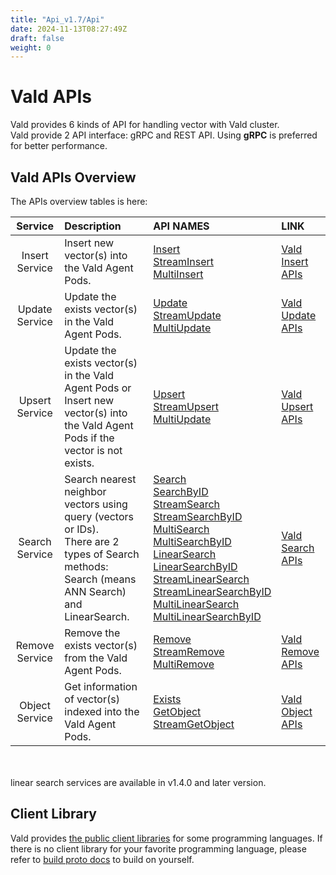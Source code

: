 ```yaml
---
title: "Api_v1.7/Api"
date: 2024-11-13T08:27:49Z
draft: false
weight: 0
---
```


# Vald APIs

Vald provides 6 kinds of API for handling vector with Vald cluster.<br>
Vald provide 2 API interface: gRPC and REST API.
Using **gRPC** is preferred for better performance.

## Vald APIs Overview

The APIs overview tables is here:

|    Service     | Description                                                                                                                                       | API NAMES                                                                                                                                                                                                                                                                                                                                                                                                                                                                                                                                                                                                                                                                                                                | LINK                                 |
| :------------: | :------------------------------------------------------------------------------------------------------------------------------------------------ | :----------------------------------------------------------------------------------------------------------------------------------------------------------------------------------------------------------------------------------------------------------------------------------------------------------------------------------------------------------------------------------------------------------------------------------------------------------------------------------------------------------------------------------------------------------------------------------------------------------------------------------------------------------------------------------------------------------------------- | :----------------------------------- |
| Insert Service | Insert new vector(s) into the Vald Agent Pods.                                                                                                    | [Insert](/docs/v1.7/api/insert#insert-rpc)<br>[StreamInsert](/docs/v1.7/api/insert#streaminsert-rpc)<br>[MultiInsert](/docs/v1.7/api/insert#multiinsert-rpc)                                                                                                                                                                                                                                                                                                                                                                                                                                                                                                                                                                            | [Vald Insert APIs](/docs/v1.7/api/insert) |
| Update Service | Update the exists vector(s) in the Vald Agent Pods.                                                                                               | [Update](/docs/v1.7/api/update#update-rpc)<br>[StreamUpdate](/docs/v1.7/api/update#streamupdate-rpc)<br>[MultiUpdate](/docs/v1.7/api/update#multiupdate-rpc)                                                                                                                                                                                                                                                                                                                                                                                                                                                                                                                                                                            | [Vald Update APIs](/docs/v1.7/api/update) |
| Upsert Service | Update the exists vector(s) in the Vald Agent Pods or Insert new vector(s) into the Vald Agent Pods if the vector is not exists.                  | [Upsert](/docs/v1.7/api/upsert#upsert-rpc)<br>[StreamUpsert](/docs/v1.7/api/upsert#streamupsert-rpc)<br>[MultiUpdate](/docs/v1.7/api/upsert#multiupsert-rpc)                                                                                                                                                                                                                                                                                                                                                                                                                                                                                                                                                                            | [Vald Upsert APIs](/docs/v1.7/api/upsert) |
| Search Service | Search nearest neighbor vectors using query (vectors or IDs).<br>There are 2 types of Search methods: Search (means ANN Search) and LinearSearch. | [Search](/docs/v1.7/api/search#search-rpc)<br>[SearchByID](/docs/v1.7/api/search#searchbyid-rpc)<br>[StreamSearch](/docs/v1.7/api/search#streamsearch-rpc)<br>[StreamSearchByID](/docs/v1.7/api/search#streamsearchbyid-rpc)<br>[MultiSearch](/docs/v1.7/api/search#multisearch-rpc)<br>[MultiSearchByID](/docs/v1.7/api/search#multisearchbyid-rpc)<br>[LinearSearch](/docs/v1.7/api/search#linearsearch-rpc)<br>[LinearSearchByID](/docs/v1.7/api/search#linearsearchbyid-rpc)<br>[StreamLinearSearch](/docs/v1.7/api/search#streamlinearsearch-rpc)<br>[StreamLinearSearchByID](/docs/v1.7/api/search#streamlinearsearchbyid-rpc)<br>[MultiLinearSearch](/docs/v1.7/api/search#multilinearsearch-rpc)<br>[MultiLinearSearchByID](/docs/v1.7/api/search#multilinearsearchbyid-rpc) | [Vald Search APIs](/docs/v1.7/api/search) |
| Remove Service | Remove the exists vector(s) from the Vald Agent Pods.                                                                                             | [Remove](/docs/v1.7/api/remove#remove-rpc)<br>[StreamRemove](/docs/v1.7/api/remove#streamremove-rpc)<br>[MultiRemove](/docs/v1.7/api/remove#multiremove-rpc)                                                                                                                                                                                                                                                                                                                                                                                                                                                                                                                                                                            | [Vald Remove APIs](/docs/v1.7/api/remove) |
| Object Service | Get information of vector(s) indexed into the Vald Agent Pods.                                                                                    | [Exists](/docs/v1.7/api/object#exists-rpc)<br>[GetObject](/docs/v1.7/api/object#getobject-rpc)<br>[StreamGetObject](/docs/v1.7/api/object#streamgetobject-rpc)                                                                                                                                                                                                                                                                                                                                                                                                                                                                                                                                                                          | [Vald Object APIs](/docs/v1.7/api/object) |

<br>
<br>
<div class="notice">
linear search services are available in v1.4.0 and later version.
</div>

## Client Library

Vald provides [the public client libraries](/docs/v1.7/user-guides/sdks) for some programming languages.
If there is no client library for your favorite programming language, please refer to [build proto docs](/docs/v1.7/api/build_proto) to build on yourself.
